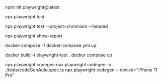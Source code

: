 
<!-- To start a new Playwright project -->
npm init playwright@latest

<!-- To run test all tests under /tests folder -->
npx playwright test

npx playwright test --project=chromium --headed

<!-- To show the report -->
npx playwright show-report

<!-- To run the docker compose file the command is -->
docker-compose -f docker-compose.yml up
<!-- OR -->
docker build -t playwright-test . 
docker compose up

<!-- To run the code generate tool -->
npx playwright codegen
npx playwright codegen -o ./tests/codeGenAuto.spec.ts
npx playwright codegen --device="iPhone 11 Pro"
